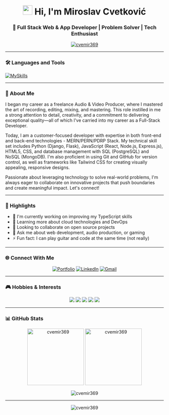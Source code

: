 <h1 align="center"> 
  <img src="https://media.giphy.com/media/hvRJCLFzcasrR4ia7z/giphy.gif" width="30px" height="30px"/>
  Hi, I'm Miroslav Cvetković
</h1>
<h3 align="center">🚀 Full Stack Web & App Developer | Problem Solver | Tech Enthusiast</h3>

<p align="center">
  <a href="https://github.com/ryo-ma/github-profile-trophy">
    <img src="https://github-profile-trophy.vercel.app/?username=cvemir369&theme=onedark&row=1&column=7" alt="cvemir369" />
  </a>
</p>

---

### 🛠️ Languages and Tools

[![MySkills](https://skillicons.dev/icons?i=html,css,tailwind,js,typescript,react,nodejs,express,python,django,flask,postgresql,mongodb,sqlite,git,github,vite,figma,postman)](https://skillicons.dev)

---

### 🎯 About Me

<p align="left">
  
  I began my career as a freelance Audio & Video Producer, where I mastered the art of recording, editing, mixing, and mastering. This role instilled in me a strong attention to detail, creativity, and a commitment to delivering exceptional quality—all of which I've carried into my career as a Full-Stack Developer.

  Today, I am a customer-focused developer with expertise in both front-end and back-end technologies - MERN/PERN/PDRP Stack. My technical skill set includes Python (Django, Flask), JavaScript (React, Node.js, Express.js), HTML5, CSS, and database management with SQL (PostgreSQL) and NoSQL (MongoDB). I'm also proficient in using Git and GitHub for version control, as well as frameworks like Tailwind CSS for creating visually appealing, responsive designs.

  Passionate about leveraging technology to solve real-world problems, I'm always eager to collaborate on innovative projects that push boundaries and create meaningful impact. Let's connect!
</p>

---

### 📌 Highlights

- 🔭 I'm currently working on improving my TypeScript skills
- 🌱 Learning more about cloud technologies and DevOps
- 👯 Looking to collaborate on open source projects
- 💬 Ask me about web development, audio production, or gaming
- ⚡ Fun fact: I can play guitar and code at the same time (not really)

---

### 🌐 Connect With Me

<div align="center">
  
[![Portfolio](https://img.shields.io/badge/Portfolio-%23000000?style=for-the-badge&logo=chrome&logoColor=white)](https://miroslavcvetkovic.onrender.com/)
[![LinkedIn](https://img.shields.io/badge/LinkedIn-0077B5?style=for-the-badge&logo=linkedin&logoColor=white)](https://www.linkedin.com/in/cvemir369/)
[![Gmail](https://img.shields.io/badge/Gmail-D14836?style=for-the-badge&logo=gmail&logoColor=white)](mailto:cvemir369@gmail.com)
  
</div>

---

### 🎮 Hobbies & Interests

<p align="center">
  <img src="https://img.shields.io/badge/-🎸 Guitar-%23FFFFFF?style=flat-round" />
  <img src="https://img.shields.io/badge/-🎯 Darts-%23FFFFFF?style=flat-round" />
  <img src="https://img.shields.io/badge/-🎮 Gaming-%23FFFFFF?style=flat-round" />
  <img src="https://img.shields.io/badge/-📷 Photography-%23FFFFFF?style=flat-round" />
  <img src="https://img.shields.io/badge/-🎣 Fishing-%23FFFFFF?style=flat-round" />
</p>

---

### 📊 GitHub Stats

<div align="center">
  
  <img height="180em" src="https://github-readme-stats.vercel.app/api?username=cvemir369&show_icons=true&theme=radical&include_all_commits=true&count_private=true" alt="cvemir369" />
  <img height="180em" src="https://github-readme-stats.vercel.app/api/top-langs/?username=cvemir369&layout=compact&langs_count=8&theme=radical" alt="cvemir369" />
  
</div>

<p align="center">
  <img align="center" src="https://github-readme-streak-stats.herokuapp.com/?user=cvemir369&theme=radical" alt="cvemir369" />
</p>

---

<p align="center">
  <img src="https://komarev.com/ghpvc/?username=cvemir369&label=Profile%20views&color=0e75b6&style=flat" alt="cvemir369" />
</p>
